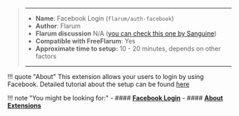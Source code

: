 > ---
> - **Name**: Facebook Login (`flarum/auth-facebook`)
> - **Author**: Flarum
> - **Flarum discussion** N/A ([you can check this one by Sanguine](https://discuss.flarum.org/d/9826-how-to-enable-facebook-login))
> - **Compatible with FreeFlarum**: Yes
> - **Approximate time to setup:** 10 - 20 minutes, depends on other factors
>
> ---

!!! quote "About"
    This extension allows your users to login by using Facebook. Detailed tutorial about the setup can be found [here](/docs/howto/social-login/facebook/)
    
!!! note "You might be looking for:"
    - #### **[Facebook Login](/docs/how-to/integrations/facebook-login/)**
    - #### **[About Extensions](/docs/how-to/extensions/about-extensions/)**
